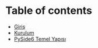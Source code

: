 # Table of contents

* [Giriş](README.md)
* [Kurulum](kurulum.md)
* [PySide6 Temel Yapısı](pyside6-temel-yapisi.md)

